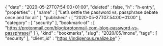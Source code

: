 {
  "date" : "2020-05-27T07:54:00+01:00",
  "deleted" : false,
  "h" : "h-entry",
  "properties" : {
    "name" : [ "Let’s settle the password vs. passphrase debate once and for all" ],
    "published" : [ "2020-05-27T07:54:00+01:00" ],
    "category" : [ "security" ],
    "bookmark-of" : [ "https://protonmail.com/blog/protonmail-com-blog-password-vs-passphrase/" ]
  },
  "kind" : "bookmarks",
  "slug" : "2020/05/imone",
  "tags" : [ "security" ],
  "client_id" : "https://indigenous.realize.be"
}
